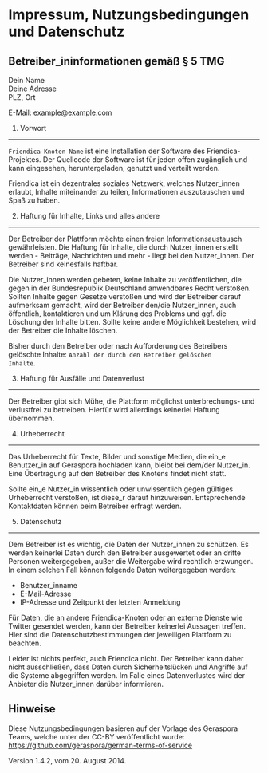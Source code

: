Impressum, Nutzungsbedingungen und Datenschutz
==============================================

Betreiber_ininformationen gemäß § 5 TMG
------------------------------------

Dein Name  
Deine Adresse  
PLZ, Ort  

E-Mail: example@example.com

1. Vorwort
----------

<code>Friendica Knoten Name</code> ist eine Installation der Software des Friendica-Projektes. Der
Quellcode der Software ist für jeden offen zugänglich und kann eingesehen,
heruntergeladen, genutzt und verteilt werden.

Friendica ist ein dezentrales soziales Netzwerk, welches Nutzer_innen erlaubt, Inhalte
miteinander zu teilen, Informationen auszutauschen und Spaß zu haben.

2. Haftung für Inhalte, Links und alles andere
----------------------------------------------

Der Betreiber der Plattform möchte einen freien Informationsaustausch
gewährleisten. Die Haftung für Inhalte, die durch Nutzer_innen erstellt werden -
Beiträge, Nachrichten und mehr - liegt bei den Nutzer_innen. Der Betreiber sind 
keinesfalls haftbar.

Die Nutzer_innen werden gebeten, keine Inhalte zu veröffentlichen, die gegen in der
Bundesrepublik Deutschland anwendbares Recht verstoßen. Sollten Inhalte gegen
Gesetze verstoßen und wird der Betreiber darauf aufmerksam gemacht, wird der
Betreiber den/die Nutzer_innen, auch öffentlich, kontaktieren und um Klärung des
Problems und ggf. die Löschung der Inhalte bitten. Sollte keine andere
Möglichkeit bestehen, wird der Betreiber die Inhalte löschen.

Bisher durch den Betreiber oder nach Aufforderung des Betreibers gelöschte
Inhalte: <code>Anzahl der durch den Betreiber gelöschen Inhalte</code>.

3. Haftung für Ausfälle und Datenverlust
----------------------------------------

Der Betreiber gibt sich Mühe, die Plattform möglichst unterbrechungs- und
verlustfrei zu betreiben. Hierfür wird allerdings keinerlei Haftung übernommen.

4. Urheberrecht
---------------

Das Urheberrecht für Texte, Bilder und sonstige Medien, die ein_e Benutzer_in
auf Geraspora hochladen kann, bleibt bei dem/der Nutzer_in. Eine Übertragung auf den
Betreiber des Knotens findet nicht statt.

Sollte ein_e Nutzer_in wissentlich oder unwissentlich gegen gültiges Urheberrecht
verstoßen, ist diese_r darauf hinzuweisen. Entsprechende Kontaktdaten können
beim Betreiber erfragt werden.

5. Datenschutz
--------------

Dem Betreiber ist es wichtig, die Daten der Nutzer_innen zu schützen. Es werden
keinerlei Daten durch den Betreiber ausgewertet oder an dritte Personen
weitergegeben, außer die Weitergabe wird rechtlich erzwungen. In einem
solchen Fall können folgende Daten weitergegeben werden: 

  * Benutzer_inname
  * E-Mail-Adresse
  * IP-Adresse und Zeitpunkt der letzten Anmeldung

Für Daten, die an andere Friendica-Knoten oder an externe Dienste wie Twitter
gesendet werden, kann der Betreiber keinerlei Aussagen treffen. Hier sind die
Datenschutzbestimmungen der jeweiligen Plattform zu beachten.

Leider ist nichts perfekt, auch Friendica nicht. Der Betreiber kann daher nicht
ausschließen, dass Daten durch Sicherheitslücken und Angriffe auf die Systeme
abgegriffen werden. Im Falle eines Datenverlustes wird der Anbieter die Nutzer_innen
darüber informieren.

Hinweise
--------

Diese Nutzungsbedingungen basieren auf der Vorlage des Geraspora Teams, welche
unter der CC-BY veröffentlicht wurde:
https://github.com/geraspora/german-terms-of-service

Version 1.4.2, vom 20. August 2014.
